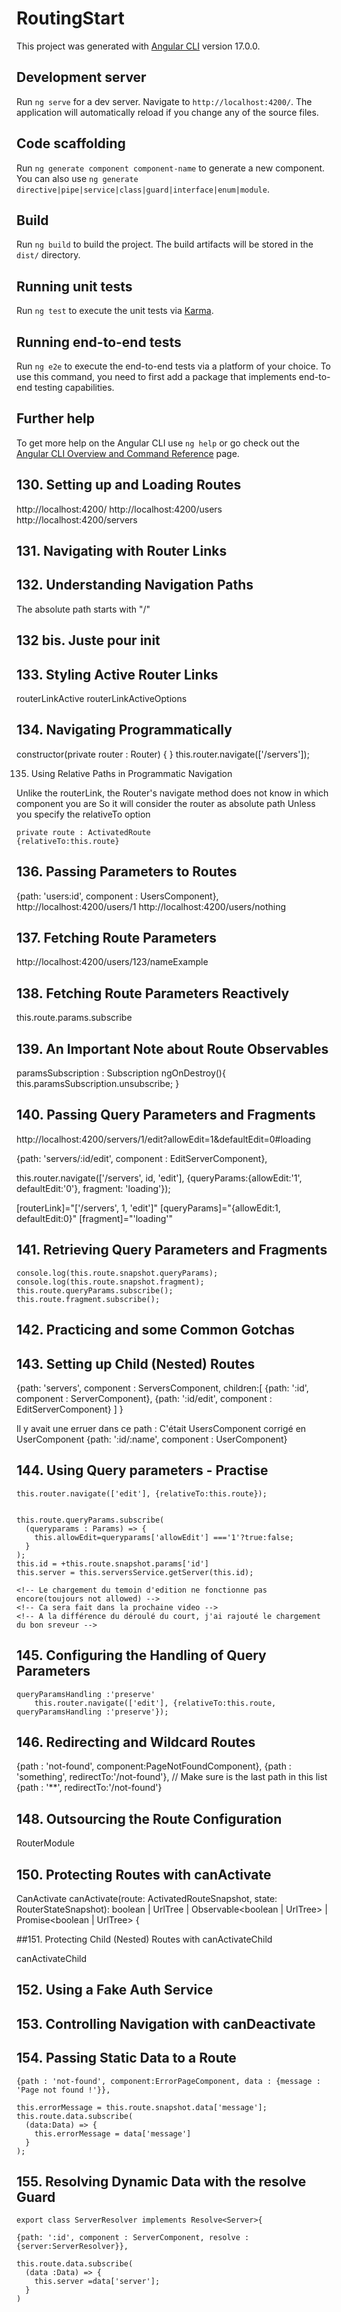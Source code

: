 # RoutingStart

This project was generated with [Angular CLI](https://github.com/angular/angular-cli) version 17.0.0.

## Development server

Run `ng serve` for a dev server. Navigate to `http://localhost:4200/`. The application will automatically reload if you change any of the source files.

## Code scaffolding

Run `ng generate component component-name` to generate a new component. You can also use `ng generate directive|pipe|service|class|guard|interface|enum|module`.

## Build

Run `ng build` to build the project. The build artifacts will be stored in the `dist/` directory.

## Running unit tests

Run `ng test` to execute the unit tests via [Karma](https://karma-runner.github.io).

## Running end-to-end tests

Run `ng e2e` to execute the end-to-end tests via a platform of your choice. To use this command, you need to first add a package that implements end-to-end testing capabilities.

## Further help

To get more help on the Angular CLI use `ng help` or go check out the [Angular CLI Overview and Command Reference](https://angular.io/cli) page.


## 130. Setting up and Loading Routes

http://localhost:4200/
http://localhost:4200/users
http://localhost:4200/servers

## 131. Navigating with Router Links

<!-- this link works but it reloads all the page on every click -->
<!-- <li role="presentation"><a href="/servers">Servers</a></li> -->


## 132. Understanding Navigation Paths

The absolute path starts with "/" 

## 132 bis. Juste pour init

## 133. Styling Active Router Links

routerLinkActive
routerLinkActiveOptions

## 134. Navigating Programmatically

constructor(private router : Router) { }
this.router.navigate(['/servers']);

135. Using Relative Paths in Programmatic Navigation

Unlike the routerLink, the Router's navigate method does not know in which component you are
So it will consider the router as absolute path
Unless you specify the relativeTo option

    private route : ActivatedRoute
    {relativeTo:this.route}

## 136. Passing Parameters to Routes

  {path: 'users:id', component : UsersComponent},
  http://localhost:4200/users/1
  http://localhost:4200/users/nothing

## 137. Fetching Route Parameters

http://localhost:4200/users/123/nameExample

## 138. Fetching Route Parameters Reactively

this.route.params.subscribe

## 139. An Important Note about Route Observables

paramsSubscription : Subscription
ngOnDestroy(){
  this.paramsSubscription.unsubscribe;
}

## 140. Passing Query Parameters and Fragments

http://localhost:4200/servers/1/edit?allowEdit=1&defaultEdit=0#loading

  {path: 'servers/:id/edit', component : EditServerComponent},

  this.router.navigate(['/servers', id, 'edit'], {queryParams:{allowEdit:'1', defaultEdit:'0'}, fragment: 'loading'});

  [routerLink]="['/servers', 1, 'edit']"
  [queryParams]="{allowEdit:1, defaultEdit:0}"
  [fragment]="'loading'"

## 141. Retrieving Query Parameters and Fragments

    console.log(this.route.snapshot.queryParams);
    console.log(this.route.snapshot.fragment);
    this.route.queryParams.subscribe();
    this.route.fragment.subscribe();

## 142. Practicing and some Common Gotchas

## 143. Setting up Child (Nested) Routes

  {path: 'servers', component : ServersComponent, children:[
      {path: ':id', component : ServerComponent},
      {path: ':id/edit', component : EditServerComponent}
    ]
  }

  <router-outlet></router-outlet>

  Il y avait une erruer dans ce path : C'était User*s*Component corrigé en UserComponent 
  {path: ':id/:name', component : UserComponent}

## 144. Using Query parameters - Practise

    this.router.navigate(['edit'], {relativeTo:this.route});


    this.route.queryParams.subscribe(
      (queryparams : Params) => {
        this.allowEdit=queryparams['allowEdit'] ==='1'?true:false;
      }
    );
    this.id = +this.route.snapshot.params['id']
    this.server = this.serversService.getServer(this.id);

    <!-- Le chargement du temoin d'edition ne fonctionne pas encore(toujours not allowed) -->
    <!-- Ca sera fait dans la prochaine video -->
    <!-- A la différence du déroulé du court, j'ai rajouté le chargement du bon sreveur -->

## 145. Configuring the Handling of Query Parameters

    queryParamsHandling :'preserve'
        this.router.navigate(['edit'], {relativeTo:this.route, queryParamsHandling :'preserve'});

## 146. Redirecting and Wildcard Routes

  {path : 'not-found', component:PageNotFoundComponent},
  {path : 'something', redirectTo:'/not-found'},
  // Make sure is the last path in this list
  {path : '**', redirectTo:'/not-found'}

## 148. Outsourcing the Route Configuration

  RouterModule

## 150. Protecting Routes with canActivate
  
  CanActivate
      canActivate(route: ActivatedRouteSnapshot, state: RouterStateSnapshot): boolean | UrlTree | Observable<boolean | UrlTree> | Promise<boolean | UrlTree> {

##151. Protecting Child (Nested) Routes with canActivateChild

  canActivateChild

## 152. Using a Fake Auth Service

## 153. Controlling Navigation with canDeactivate

## 154. Passing Static Data to a Route

    {path : 'not-found', component:ErrorPageComponent, data : {message : 'Page not found !'}},

    this.errorMessage = this.route.snapshot.data['message'];
    this.route.data.subscribe(
      (data:Data) => {
        this.errorMessage = data['message']
      }
    );

## 155. Resolving Dynamic Data with the resolve Guard

    export class ServerResolver implements Resolve<Server>{

    {path: ':id', component : ServerComponent, resolve : {server:ServerResolver}},

    this.route.data.subscribe(
      (data :Data) => {
        this.server =data['server'];
      }
    )

